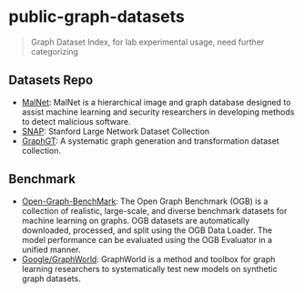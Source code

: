 # public-graph-datasets
> Graph Dataset Index, for lab experimental usage, need further categorizing

## Datasets Repo
- [MalNet](https://mal-net.org/): MalNet is a hierarchical image and graph database designed to assist machine learning and security researchers in developing methods to detect malicious software.
- [SNAP](https://snap.stanford.edu/data/index.html): Stanford Large Network Dataset Collection
- [GraphGT](https://graphgt.github.io/index.html#dataset): A systematic graph generation and transformation dataset collection.

## Benchmark
- [Open-Graph-BenchMark](https://ogb.stanford.edu/): The Open Graph Benchmark (OGB) is a collection of realistic, large-scale, and diverse benchmark datasets for machine learning on graphs. OGB datasets are automatically downloaded, processed, and split using the OGB Data Loader. The model performance can be evaluated using the OGB Evaluator in a unified manner.
- [Google/GraphWorld](https://github.com/google-research/graphworld): GraphWorld is a method and toolbox for graph learning researchers to systematically test new models on synthetic graph datasets.


